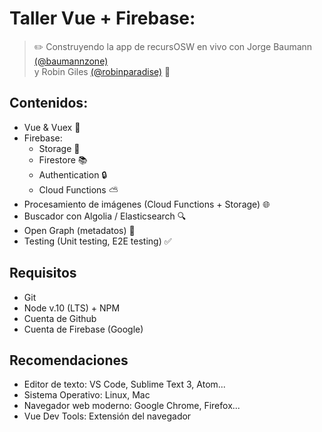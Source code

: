 # Taller Vue + Firebase: 
> ✏️ Construyendo la app de recursOSW en vivo con Jorge Baumann [(@baumannzone)](https://github.com/baumannzone)  
> y Robin Giles [(@robinparadise)](https://github.com/robinparadise) 🦄 

## Contenidos:
- Vue & Vuex 💚
- Firebase: 
    - Storage 🌉
    - Firestore 📚
    - Authentication 🔒
    - Cloud Functions ⛅️
- Procesamiento de imágenes (Cloud Functions + Storage) 🌐
- Buscador con Algolia / Elasticsearch 🔍
- Open Graph (metadatos) 🔣
- Testing (Unit testing, E2E testing) ✅


## Requisitos
- Git
- Node v.10 (LTS) + NPM
- Cuenta de Github
- Cuenta de Firebase (Google)

## Recomendaciones
- Editor de texto: VS Code, Sublime Text 3, Atom...
- Sistema Operativo: Linux, Mac
- Navegador web moderno: Google Chrome, Firefox...
- Vue Dev Tools: Extensión del navegador  
